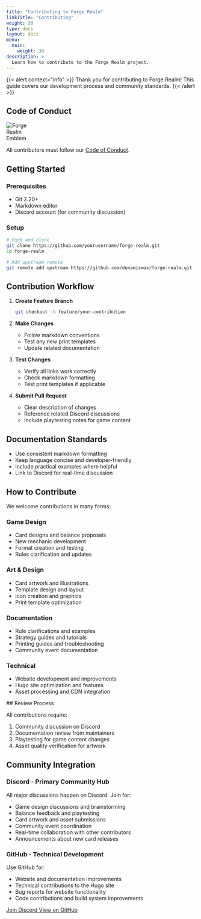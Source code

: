 ```yaml
---
title: "Contributing to Forge Realm"
linkTitle: "Contributing"
weight: 30
type: docs
layout: docs
menu:
  main:
    weight: 30
description: >
  Learn how to contribute to the Forge Realm project.
---
```


<div class="mt-4"></div>

{{< alert context="info" >}}
Thank you for contributing to Forge Realm! This guide covers our development process and community standards.
{{< /alert >}}

## Code of Conduct

<div class="float-end ms-3 mb-3">
  <img src="/images/forge-realm-PNG-circular-emblem.webp" alt="Forge Realm Emblem" style="max-width: 80px; height: auto;" class="img-fluid">
</div>

All contributors must follow our [Code of Conduct](https://github.com/dunamismax/forge-realm/blob/main/CODE_OF_CONDUCT.md).

## Getting Started

### Prerequisites

- Git 2.20+
- Markdown editor
- Discord account (for community discussion)

### Setup

```bash
# Fork and clone
git clone https://github.com/yourusername/forge-realm.git
cd forge-realm

# Add upstream remote
git remote add upstream https://github.com/dunamismax/forge-realm.git
```

## Contribution Workflow

1. **Create Feature Branch**

   ```bash
   git checkout -b feature/your-contribution
   ```

2. **Make Changes**
   - Follow markdown conventions
   - Test any new print templates
   - Update related documentation

3. **Test Changes**
   - Verify all links work correctly
   - Check markdown formatting
   - Test print templates if applicable

4. **Submit Pull Request**
   - Clear description of changes
   - Reference related Discord discussions
   - Include playtesting notes for game content

## Documentation Standards

- Use consistent markdown formatting
- Keep language concise and developer-friendly
- Include practical examples where helpful
- Link to Discord for real-time discussion

## How to Contribute

We welcome contributions in many forms:

### Game Design

- Card designs and balance proposals
- New mechanic development
- Format creation and testing
- Rules clarification and updates

### Art & Design

- Card artwork and illustrations
- Template design and layout
- Icon creation and graphics
- Print template optimization

### Documentation

- Rule clarifications and examples
- Strategy guides and tutorials
- Printing guides and troubleshooting
- Community event documentation

### Technical

- Website development and improvements
- Hugo site optimization and features
- Asset processing and CDN integration

<div class="mt-5"></div>
## Review Process

All contributions require:

1. Community discussion on Discord
2. Documentation review from maintainers
3. Playtesting for game content changes
4. Asset quality verification for artwork


## Community Integration

### Discord - Primary Community Hub

All major discussions happen on Discord. Join for:

- Game design discussions and brainstorming
- Balance feedback and playtesting
- Card artwork and asset submissions
- Community event coordination
- Real-time collaboration with other contributors
- Announcements about new card releases

### GitHub - Technical Development

Use GitHub for:

- Website and documentation improvements
- Technical contributions to the Hugo site
- Bug reports for website functionality
- Code contributions and build system improvements

<div class="text-center mt-4">
  <a class="btn btn-lg btn-primary me-3 mb-4" href="https://discord.gg/KQTY8DfY">
    Join Discord <i class="fab fa-discord ms-2"></i>
  </a>
  <a class="btn btn-lg btn-secondary me-3 mb-4" href="https://github.com/dunamismax/forge-realm">
    View on GitHub <i class="fab fa-github ms-2"></i>
  </a>
</div>

